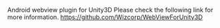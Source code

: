 Android webview plugin for Unity3D
Please check the following link for more information. https://github.com/Wizcorp/WebViewForUnity3D